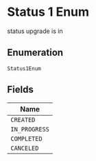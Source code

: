 
# Status 1 Enum

status upgrade is in

## Enumeration

`Status1Enum`

## Fields

| Name |
|  --- |
| `CREATED` |
| `IN_PROGRESS` |
| `COMPLETED` |
| `CANCELED` |

